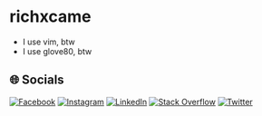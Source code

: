 # richxcame

- I use vim, btw
- I use glove80, btw

## 🌐 Socials
[![Facebook](https://img.shields.io/badge/Facebook-%231877F2.svg?logo=Facebook&logoColor=white)](https://facebook.com/richxcame) [![Instagram](https://img.shields.io/badge/Instagram-%23E4405F.svg?logo=Instagram&logoColor=white)](https://instagram.com/richxcame) [![LinkedIn](https://img.shields.io/badge/LinkedIn-%230077B5.svg?logo=linkedin&logoColor=white)](https://linkedin.com/in/richxcame) [![Stack Overflow](https://img.shields.io/badge/-Stackoverflow-FE7A16?logo=stack-overflow&logoColor=white)](https://stackoverflow.com/users/16276221) [![Twitter](https://img.shields.io/badge/Twitter-%231DA1F2.svg?logo=Twitter&logoColor=white)](https://twitter.com/richxcame) 
